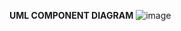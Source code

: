 **UML COMPONENT DIAGRAM**
![image](https://user-images.githubusercontent.com/50719300/121370512-75ba4480-c945-11eb-988d-db10fe61cd79.png)


